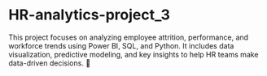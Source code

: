 # HR-analytics-project_3
This project focuses on analyzing employee attrition, performance, and workforce trends using Power BI, SQL, and Python. It includes data visualization, predictive modeling, and key insights to help HR teams make data-driven decisions. 🚀
